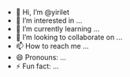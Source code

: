 - 👋 Hi, I’m @yirilet
- 👀 I’m interested in ...
- 🌱 I’m currently learning ...
- 💞️ I’m looking to collaborate on ...
- 📫 How to reach me ...
- 😄 Pronouns: ...
- ⚡ Fun fact: ...

<!---
yirilet/yirilet is a ✨ special ✨ repository because its `README.md` (this file) appears on your GitHub profile.
You can click the Preview link to take a look at your changes.
--->
